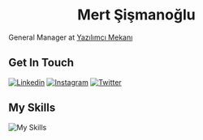 <h1 align="center">
Mert Şişmanoğlu
</h1>

General Manager at [Yazılımcı Mekanı](https://github.com/yazilimcimekani)

## Get In Touch

[![Linkedin](https://skillicons.dev/icons?i=linkedin)](https://linkedin.com/in/mertssmnoglu)
[![Instagram](https://skillicons.dev/icons?i=instagram)](https://instagram.com/mertssmnoglu)
[![Twitter](https://skillicons.dev/icons?i=twitter)](https://twitter.com/mertssmnoglu)

## My Skills

![My Skills](https://skillicons.dev/icons?i=js,ts,vue,nodejs,golang,c,linux,docker,mysql,mongodb)
